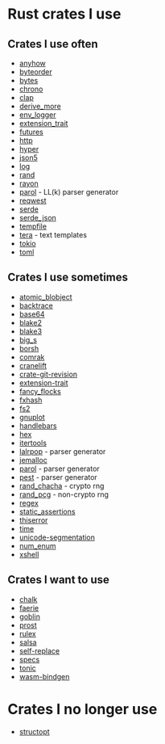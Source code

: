 # Rust crates I use

## Crates I use often

- [anyhow](https://crates.io/crates/anyhow)
- [byteorder](https://crates.io/crates/byteorder)
- [bytes](https://crates.io/crates/bytes)
- [chrono](https://crates.io/crates/chrono)
- [clap](https://crates.io/crates/clap)
- [derive_more](https://crates.io/crates/derive_more)
- [env_logger](https://crates.io/crates/env_logger)
- [extension_trait](https://crates.io/crates/extension-trait)
- [futures](https://crates.io/crates/futures)
- [http](https://crates.io/crates/http)
- [hyper](https://crates.io/crates/hyper)
- [json5](https://crates.io/crates/json5)
- [log](https://crates.io/crates/log)
- [rand](https://crates.io/crates/rand)
- [rayon](https://crates.io/crates/rayon)
- [parol](https://crates.io/crates/parol) - LL(k) parser generator
- [reqwest](https://crates.io/crates/reqwest)
- [serde](https://crates.io/crates/serde)
- [serde_json](https://crates.io/crates/serde_json)
- [tempfile](https://crates.io/crates/tempfile)
- [tera](https://crates.io/crates/tera) - text templates
- [tokio](https://crates.io/crates/tokio)
- [toml](https://crates.io/crates/toml)


## Crates I use sometimes

- [atomic_blobject](https://crates.io/crates/atomic_blobject)
- [backtrace](https://crates.io/crates/backtrace)
- [base64](https://crates.io/crates/base64)
- [blake2](https://crates.io/crates/blake2)
- [blake3](https://crates.io/crates/blake3)
- [big_s](https://crates.io/crates/big_s)
- [borsh](https://crates.io/crates/borsh)
- [comrak](https://crates.io/crates/comrak)
- [cranelift](https://crates.io/crates/cranelift)
- [crate-git-revision](https://crates.io/crates/crate-git-revision)
- [extension-trait](https://crates.io/crates/extension-trait)
- [fancy_flocks](https://crates.io/crates/fancy_flocks)
- [fxhash](https://crates.io/crates/fxhash)
- [fs2](https://crates.io/crates/fs2)
- [gnuplot](https://crates.io/crates/gnuplot)
- [handlebars](https://crates.io/crates/handlebars)
- [hex](https://crates.io/crates/hex)
- [itertools](https://crates.io/crates/itertools)
- [lalrpop](https://crates.io/crates/lalrpop) - parser generator
- [jemalloc](https://crates.io/crates/jemallocator)
- [parol](https://crates.io/crates/parol) - parser generator
- [pest](https://crates.io/crates/pest) - parser generator
- [rand_chacha](https://crates.io/crates/rand_chacha) - crypto rng
- [rand_pcg](https://crates.io/crates/rand_pcg) - non-crypto rng
- [regex](https://crates.io/crates/regex)
- [static_assertions](https://crates.io/crates/static_assertions)
- [thiserror](https://crates.io/crates/thiserror)
- [time](https://crates.io/time)
- [unicode-segmentation](https://crates.io/crates/unicode-segmentation)
- [num_enum](https://crates.io/crates/num_enum)
- [xshell](https://crates.io/crates/xshell)


## Crates I want to use

- [chalk](https://github.com/rust-lang/chalk)
- [faerie](https://crates.io/crates/faerie)
- [goblin](https://crates.io/crates/goblin)
- [prost](https://crates.io/crates/prost)
- [rulex](https://crates.io/crates/rulex)
- [salsa](https://crates.io/crates/salsa)
- [self-replace](https://crates.io/crates/self-replace)
- [specs](https://crates.io/crates/specs)
- [tonic](https://crates.io/crates/tonic)
- [wasm-bindgen](https://crates.io/crates/wasm-bindgen)

# Crates I no longer use

- [structopt](https://crates.io/crates/anyhow)
